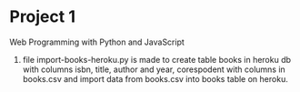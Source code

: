 # Project 1

Web Programming with Python and JavaScript
1. file import-books-heroku.py is made to create table books in heroku db with columns isbn, title, author and year, corespodent with columns in books.csv and import data from books.csv into books table on heroku.